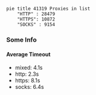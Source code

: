 
```mermaid
pie title 41319 Proxies in list
    "HTTP" : 28479
    "HTTPS": 10872
    "SOCKS" : 9154
```

### Some Info
#### Average Timeout

- mixed: 4.1s
- http: 2.3s
- https: 8.1s
- socks: 6.4s